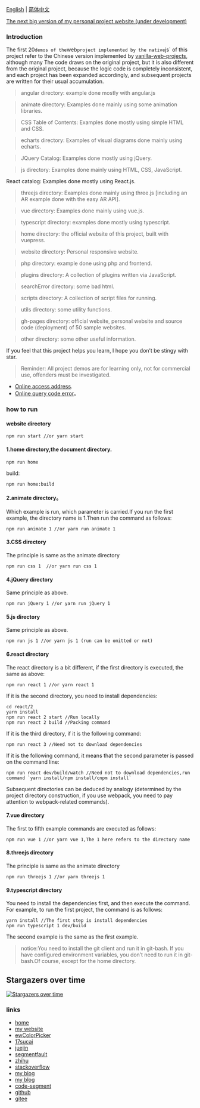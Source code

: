 [English](./README_en.md) | [简体中文](./README.md)

[The next big version of my personal project website (under development)](https://github.com/eveningwater/my-web-projects-next/)

### Introduction

The first 20`demos of the`web`project implemented by the native`js` of this project refer to the Chinese version implemented by [vanilla-web-projects](https://github.com/bradtraversy/vanillawebprojects), although many The code draws on the original project, but it is also different from the original project, because the logic code is completely inconsistent, and each project has been expanded accordingly, and subsequent projects are written for their usual accumulation.

> angular directory: example done mostly with angular.js

> animate directory: Examples done mainly using some animation libraries.

> CSS Table of Contents: Examples done mostly using simple HTML and CSS.

> echarts directory: Examples of visual diagrams done mainly using echarts.

> JQuery Catalog: Examples done mostly using jQuery.

> js directory: Examples done mainly using HTML, CSS, JavaScript.

React catalog: Examples done mostly using React.js.

> threejs directory: Examples done mainly using three.js [including an AR example done with the easy AR API].

> vue directory: Examples done mainly using vue.js.

> typescript directory: examples done mostly using typescript.

> home directory: the official website of this project, built with vuepress.

> website directory: Personal responsive website.

> php directory: example done using php and frontend.

> plugins directory: A collection of plugins written via JavaScript.

> searchError directory: some bad html.

> scripts directory: A collection of script files for running.

> utils directory: some utility functions.

> gh-pages directory: official website, personal website and source code (deployment) of 50 sample websites.

> other directory: some other useful information.

If you feel that this project helps you learn, I hope you don’t be stingy with star.

> Reminder: All project demos are for learning only, not for commercial use, offenders must be investigated.

- [Online access address](https://www.eveningwater.com/my-web-projects/home/).
- [Online query code error](https://www.eveningwater.com/my-web-projects/searchError.html)。

### how to run

#### website directory

```shell
npm run start //or yarn start
```

#### 1.home directory,the document directory.

```shell
npm run home
```

build:

```shell
npm run home:build
```

#### 2.animate directory。

Which example is run, which parameter is carried.If you run the first example, the directory name is 1.Then run the command as follows:

```shell
npm run animate 1 //or yarn run animate 1
```

#### 3.CSS directory

The principle is same as the animate directory

```shell
npm run css 1  //or yarn run css 1
```

#### 4.jQuery directory

Same principle as above.

```shell
npm run jQuery 1 //or yarn run jQuery 1
```

#### 5.js directory

Same principle as above.

```shell
npm run js 1 //or yarn js 1 (run can be omitted or not)
```

#### 6.react directory

The react directory is a bit different, if the first directory is executed, the same as above:

```shell
npm run react 1 //or yarn react 1
```

If it is the second directory, you need to install dependencies:

```shell
cd react/2
yarn install
npm run react 2 start //Run locally
npm run react 2 build //Packing command
```

If it is the third directory, if it is the following command:

```shell
npm run react 3 //Need not to download dependencies
```

If it is the following command, it means that the second parameter is passed on the command line:

```shell
npm run react dev/build/watch //Need not to download dependencies,run command `yarn install/npm install/cnpm install`
```

Subsequent directories can be deduced by analogy (determined by the project directory construction, if you use webpack, you need to pay attention to webpack-related commands).

#### 7.vue directory

The first to fifth example commands are executed as follows:

```shell
npm run vue 1 //or yarn vue 1,The 1 here refers to the directory name
```

#### 8.threejs directory

The principle is same as the animate directory

```shell
npm run threejs 1 //or yarn threejs 1
```

#### 9.typescript directory

You need to install the dependencies first, and then execute the command. For example, to run the first project, the command is as follows:

```shell
yarn install //The first step is install dependencies
npm run typescript 1 dev/build
```

The second example is the same as the first example.

> notice:You need to install the git client and run it in git-bash. If you have configured environment variables, you don’t need to run it in git-bash.Of course, except for the home directory.

## Stargazers over time
[![Stargazers over time](https://starchart.cc/eveningwater/my-web-projects.svg?variant=adaptive)](https://starchart.cc/eveningwater/my-web-projects)

### links

- [home](/)
- [my website](https://www.eveningwater.com)
- [ewColorPicker](https://eveningwater.github.io/ew-color-picker/)
- [17sucai](https://www.17sucai.com/user/800544)
- [juejin](https://juejin.cn/user/4054654613988718)
- [segmentfault](https://segmentfault.com/u/xishui_5ac9a340a5484)
- [zhihu](https://www.zhihu.com/people/eveningwater)
- [stackoverflow](https://stackoverflow.com/users/10505577/eveningwater)
- [my blog](https://www.cnblogs.com/eveningwater/)
- [my blog](https://eveningwater.github.io/#/)
- [code-segment](https://eveningwater.github.io/code-segment/#/)
- [github](https://github.com/eveningwater/my-web-projects)
- [gitee](https://gitee.com/eveningwater)
